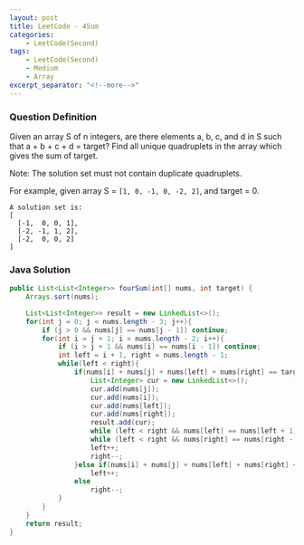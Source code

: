 ```yaml
---
layout: post
title: LeetCode - 4Sum
categories:
    - LeetCode(Second)
tags:
    - LeetCode(Second)
    - Medium
    - Array
excerpt_separator: "<!--more-->"
---
```


### Question Definition
Given an array S of n integers, are there elements a, b, c, and d in S such that a + b + c + d = target? Find all unique quadruplets in the array which gives the sum of target.
<!--more-->

Note: The solution set must not contain duplicate quadruplets.

For example, given array S = `[1, 0, -1, 0, -2, 2]`, and target = 0.
```
A solution set is:
[
  [-1,  0, 0, 1],
  [-2, -1, 1, 2],
  [-2,  0, 0, 2]
]
```
### Java Solution
```java
public List<List<Integer>> fourSum(int[] nums, int target) {
    Arrays.sort(nums);

    List<List<Integer>> result = new LinkedList<>();
    for(int j = 0; j < nums.length - 3; j++){
        if (j > 0 && nums[j] == nums[j - 1]) continue;
        for(int i = j + 1; i < nums.length - 2; i++){
            if (i > j + 1 && nums[i] == nums[i - 1]) continue;
            int left = i + 1, right = nums.length - 1;
            while(left < right){
                if(nums[i] + nums[j] + nums[left] + nums[right] == target){
                    List<Integer> cur = new LinkedList<>();
                    cur.add(nums[j]);
                    cur.add(nums[i]);
                    cur.add(nums[left]);
                    cur.add(nums[right]);
                    result.add(cur);
                    while (left < right && nums[left] == nums[left + 1]) ++left;
                    while (left < right && nums[right] == nums[right - 1]) --right;
                    left++;
                    right--;
                }else if(nums[i] + nums[j] + nums[left] + nums[right] < target)
                    left++;
                else
                    right--;
            }
        }
    }
    return result;
}
```